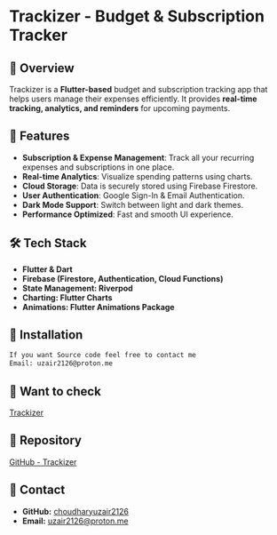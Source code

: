 # Trackizer - Budget & Subscription Tracker

## 📌 Overview
Trackizer is a **Flutter-based** budget and subscription tracking app that helps users manage their expenses efficiently. It provides **real-time tracking, analytics, and reminders** for upcoming payments.

## 🚀 Features
- **Subscription & Expense Management**: Track all your recurring expenses and subscriptions in one place.
- **Real-time Analytics**: Visualize spending patterns using charts.
- **Cloud Storage**: Data is securely stored using Firebase Firestore.
- **User Authentication**: Google Sign-In & Email Authentication.
- **Dark Mode Support**: Switch between light and dark themes.
- **Performance Optimized**: Fast and smooth UI experience.

## 🛠 Tech Stack
- **Flutter & Dart**
- **Firebase (Firestore, Authentication, Cloud Functions)**
- **State Management: Riverpod**
- **Charting: Flutter Charts**
- **Animations: Flutter Animations Package**

## 🔧 Installation
```sh
If you want Source code feel free to contact me
Email: uzair2126@proton.me
```
## 🔗 Want to check 
[Trackizer](https://m-uzair.vercel.app/#projects)
## 🔗 Repository
[GitHub - Trackizer](https://github.com/choudharyuzair2126/trackizer-)

## 📢 Contact
- **GitHub:** [choudharyuzair2126](https://github.com/choudharyuzair2126)
- **Email:** [uzair2126@proton.me](uzair2126@proton.me)
